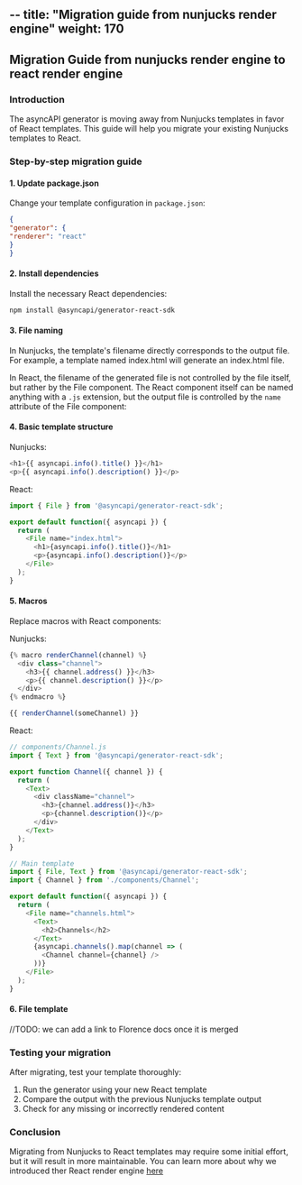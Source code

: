 --
title: "Migration guide from nunjucks render engine"
weight: 170
---

## Migration Guide from nunjucks render engine to react render engine

### Introduction

The asyncAPI generator is moving away from Nunjucks templates in favor of React templates. This guide will help you migrate your existing Nunjucks templates to React.

### Step-by-step migration guide

#### 1. Update package.json

Change your template configuration in `package.json`:

```json
{
"generator": {
"renderer": "react"
}
}
```

#### 2. Install dependencies

Install the necessary React dependencies:

```bash
npm install @asyncapi/generator-react-sdk
```

#### 3. File naming
In Nunjucks, the template's filename directly corresponds to the output file. For example, a template named index.html will generate an index.html file.

In React, the filename of the generated file is not controlled by the file itself, but rather by the File component. The React component itself can be named anything with a `.js` extension, but the output file is controlled by the `name` attribute of the File component:

#### 4. Basic template structure

Nunjucks:
```js
<h1>{{ asyncapi.info().title() }}</h1>
<p>{{ asyncapi.info().description() }}</p>
```

React:
```js
import { File } from '@asyncapi/generator-react-sdk';

export default function({ asyncapi }) {
  return (
    <File name="index.html">
      <h1>{asyncapi.info().title()}</h1>
      <p>{asyncapi.info().description()}</p>
    </File>
  );
}
```

#### 5. Macros

Replace macros with React components:

Nunjucks:
```js
{% macro renderChannel(channel) %}
  <div class="channel">
    <h3>{{ channel.address() }}</h3>
    <p>{{ channel.description() }}</p>
  </div>
{% endmacro %}

{{ renderChannel(someChannel) }}
```

React:
```js
// components/Channel.js
import { Text } from '@asyncapi/generator-react-sdk';

export function Channel({ channel }) {
  return (
    <Text>
      <div className="channel">
        <h3>{channel.address()}</h3>
        <p>{channel.description()}</p>
      </div>
    </Text>
  );
}

// Main template
import { File, Text } from '@asyncapi/generator-react-sdk';
import { Channel } from './components/Channel';

export default function({ asyncapi }) {
  return (
    <File name="channels.html">
      <Text>
        <h2>Channels</h2>
      </Text>
      {asyncapi.channels().map(channel => (
        <Channel channel={channel} />
      ))}
    </File>
  );
}
```

#### 6. File template 

//TODO: we can add a link to Florence docs once it is merged

### Testing your migration

After migrating, test your template thoroughly:

1. Run the generator using your new React template
2. Compare the output with the previous Nunjucks template output
3. Check for any missing or incorrectly rendered content

### Conclusion

Migrating from Nunjucks to React templates may require some initial effort, but it will result in more maintainable. You can learn more about why we introduced ther React render engine [here](https://www.asyncapi.com/blog/react-as-generator-engine)